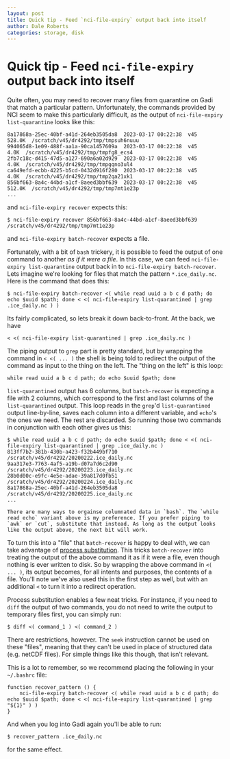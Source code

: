 ```yaml
---
layout: post
title: Quick tip - Feed `nci-file-expiry` output back into itself
author: Dale Roberts
categories: storage, disk
---
```


# Quick tip - Feed `nci-file-expiry` output back into itself

Quite often, you may need to recover many files from quarantine on Gadi that match a particular pattern. Unfortunately, the commands provided by NCI seem to make this particularly difficult, as the output of `nci-file-expiry list-quarantine` looks like this:
```
8a17868a-25ec-40bf-a41d-264eb3505da8  2023-03-17 00:22:38  v45     528.0K  /scratch/v45/dr4292/tmp/tmpsuh6nuuu
994065d8-1e09-488f-aa1a-90ca1457609a  2023-03-17 00:22:38  v45       4.0K  /scratch/v45/dr4292/tmp/tmpfg8_ecs4
2fb7c18c-d415-47d5-a127-690a6a02d929  2023-03-17 00:22:38  v45       4.0K  /scratch/v45/dr4292/tmp/tmpgqno3ul4
ca649efd-ecbb-4225-b5cd-0432d916f280  2023-03-17 00:22:38  v45       4.0K  /scratch/v45/dr4292/tmp/tmp2qa21xk1
856bf663-8a4c-44bd-a1cf-8aeed3bbf639  2023-03-17 00:22:38  v45     512.0K  /scratch/v45/dr4292/tmp/tmp7mt1e23p
...
```
and `nci-file-expiry recover` expects this:
```
$ nci-file-expiry recover 856bf663-8a4c-44bd-a1cf-8aeed3bbf639 /scratch/v45/dr4292/tmp/tmp7mt1e23p
```
and `nci-file-expiry batch-recover` expects a file.

Fortunately, with a bit of `bash` trickery, it is possible to feed the output of one command to another _as if it were a file_. In this case, we can feed `nci-file-expiry list-quarantine` output back in to `nci-file-expiry batch-recover`. Lets imagine we're looking for files that match the pattern `*.ice_daily.nc`. Here is the command that does this:
```
$ nci-file-expiry batch-recover <( while read uuid a b c d path; do echo $uuid $path; done < <( nci-file-expiry list-quarantined | grep .ice_daily.nc ) )
```
Its fairly complicated, so lets break it down back-to-front. At the back, we have
```
< <( nci-file-expiry list-quarantined | grep .ice_daily.nc )
```
The piping output to `grep` part is pretty standard, but by wrapping the command in `< <( ... )` the shell is being told to redirect the output of the command as input to the thing on the left. The "thing on the left" is this loop:
```
while read uuid a b c d path; do echo $uuid $path; done
```
`list-quarantined` output has 6 columns, but `batch-recover` is expecting a file with 2 columns, which correspond to the first and last columns of the `list-quarantined` output. This loop reads in the `grep`'d `list-quarantined` output line-by-line, saves each column into a different variable, and `echo`'s the ones we need. The rest are discarded. So running those two commands in conjunction with each other gives us this:
```
$ while read uuid a b c d path; do echo $uuid $path; done < <( nci-file-expiry list-quarantined | grep .ice_daily.nc )
813ff7b2-381b-430b-a423-f32b449bf710 /scratch/v45/dr4292/20200222.ice_daily.nc
9aa317e3-7763-4af5-a19b-d07a7d6c2d90 /scratch/v45/dr4292/20200223.ice_daily.nc
28b0d00c-e9fc-4e5e-adae-39a817d0fb51 /scratch/v45/dr4292/20200224.ice_daily.nc
8a17868a-25ec-40bf-a41d-264eb3505da8 /scratch/v45/dr4292/20200225.ice_daily.nc
...
```
```{note}
There are many ways to orgainse columnated data in `bash`. The `while read echo` variant above is my preference. If you prefer piping to `awk` or `cut`, substitute that instead. As long as the output looks like the output above, the next bit will work.
```
To turn this into a "file" that `batch-recover` is happy to deal with, we can take advantage of [process substitution](https://en.wikipedia.org/wiki/Process_substitution). This tricks `batch-recover` into treating the output of the above command it as if it were a file, even though nothing is ever written to disk. So by wrapping the above command in `<( ... )`, its output becomes, for all intents and purposes, the contents of a file. You'll note we've also used this in the first step as well, but with an additional `<` to turn it into a redirect operation.

Process substitution enables a few neat tricks. For instance, if you need to `diff` the output of two commands, you do not need to write the output to temporary files first, you can simply run:
```
$ diff <( command_1 ) <( command_2 )
```
There are restrictions, however. The `seek` instruction cannot be used on these "files", meaning that they can't be used in place of structured data (e.g. netCDF files). For simple things like this though, that isn't relevant.

This is a lot to remember, so we recommend placing the following in your `~/.bashrc` file:
```
function recover_pattern () {
    nci-file-expiry batch-recover <( while read uuid a b c d path; do echo $uuid $path; done < <( nci-file-expiry list-quarantined | grep "${1}" ) )
}
```
And when you log into Gadi again you'll be able to run:
```
$ recover_pattern .ice_daily.nc
```
for the same effect.